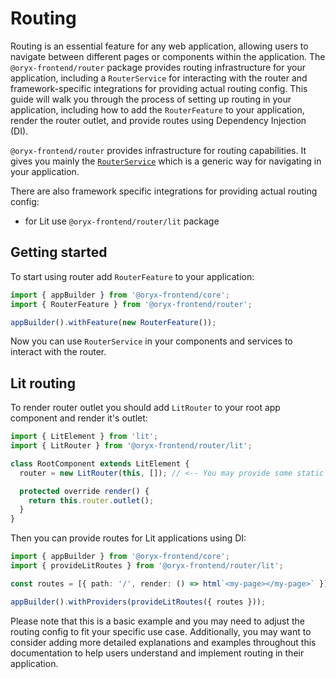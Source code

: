 # Routing

Routing is an essential feature for any web application, allowing users to navigate between
different pages or components within the application. The `@oryx-frontend/router` package
provides routing infrastructure for your application, including a `RouterService`
for interacting with the router and framework-specific integrations for providing
actual routing config. This guide will walk you through the process of setting up routing
in your application, including how to add the `RouterFeature` to your application,
render the router outlet, and provide routes using Dependency Injection (DI).

`@oryx-frontend/router` provides infrastructure for routing capabilities.
It gives you mainly the [`RouterService`](/libs/platform/router/src/services/router.service.ts)
which is a generic way for navigating in your application.

There are also framework specific integrations for providing actual routing config:

- for Lit use `@oryx-frontend/router/lit` package

## Getting started

To start using router add `RouterFeature` to your application:

```ts
import { appBuilder } from '@oryx-frontend/core';
import { RouterFeature } from '@oryx-frontend/router';

appBuilder().withFeature(new RouterFeature());
```

Now you can use `RouterService` in your components and services to interact with the router.

## Lit routing

To render router outlet you should add `LitRouter` to your root app component
and render it's outlet:

```ts
import { LitElement } from 'lit';
import { LitRouter } from '@oryx-frontend/router/lit';

class RootComponent extends LitElement {
  router = new LitRouter(this, []); // <-- You may provide some static routes here

  protected override render() {
    return this.router.outlet();
  }
}
```

Then you can provide routes for Lit applications using DI:

```ts
import { appBuilder } from '@oryx-frontend/core';
import { provideLitRoutes } from '@oryx-frontend/router/lit';

const routes = [{ path: '/', render: () => html`<my-page></my-page>` }];

appBuilder().withProviders(provideLitRoutes({ routes }));
```

Please note that this is a basic example and you may need to adjust the routing config
to fit your specific use case. Additionally, you may want to consider adding more
detailed explanations and examples throughout this documentation to help users
understand and implement routing in their application.
